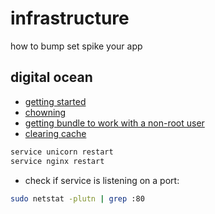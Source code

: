 # infrastructure
how to bump set spike your app

## digital ocean
 - [getting started](https://www.digitalocean.com/community/tutorials/how-to-use-the-1-click-ruby-on-rails-on-ubuntu-14-04-image)
 - [chowning](http://www.cyberciti.biz/faq/how-to-use-chmod-and-chown-command/)
 - [getting bundle to work with a non-root user](https://www.digitalocean.com/community/questions/problem-with-bundle-install-rails-on-ubuntu)
 - [clearing cache](https://www.digitalocean.com/community/questions/clear-cache-on-ruby-on-rails-on-ubuntu-nginx-unicorn)

 ```bash
 service unicorn restart
 service nginx restart
 ```
 
 
 - check if service is listening on a port:
 ```bash
 sudo netstat -plutn | grep :80
 ```
 
